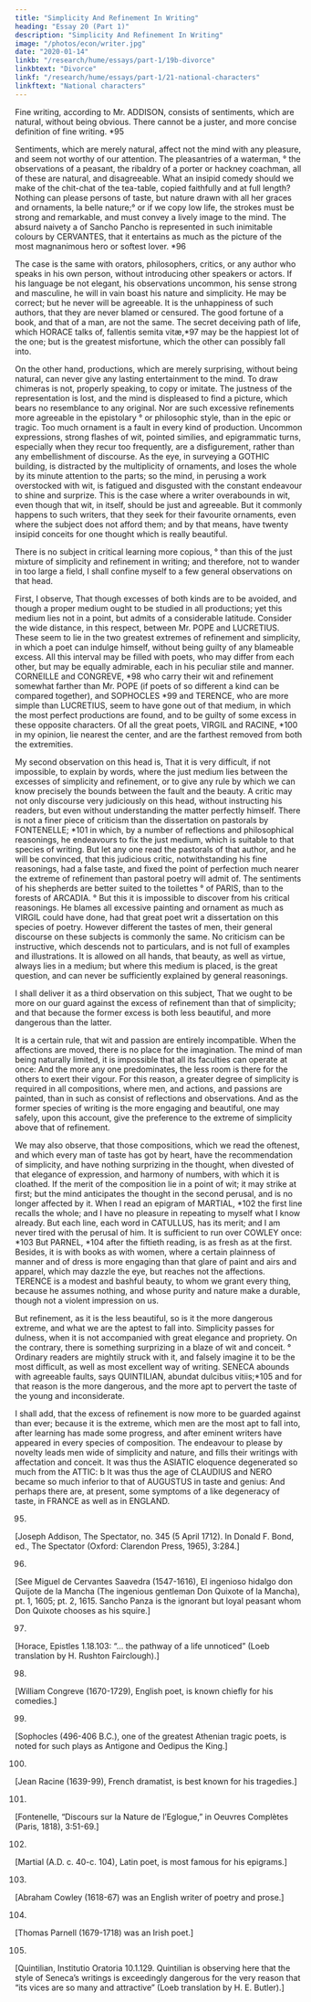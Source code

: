 ```yaml
---
title: "Simplicity And Refinement In Writing"
heading: "Essay 20 (Part 1)"
description: "Simplicity And Refinement In Writing"
image: "/photos/econ/writer.jpg"
date: "2020-01-14"
linkb: "/research/hume/essays/part-1/19b-divorce"
linkbtext: "Divorce"
linkf: "/research/hume/essays/part-1/21-national-characters"
linkftext: "National characters"
--- 
```



Fine writing, according to Mr. ADDISON, consists of sentiments, which are natural, without being obvious. There cannot be a juster, and more concise definition of fine writing.
*95


Sentiments, which are merely natural, affect not the mind with any pleasure, and seem not worthy of our attention. The pleasantries of a waterman,
° the observations of a peasant, the ribaldry of a porter or hackney coachman, all of these are natural, and disagreeable. What an insipid comedy should we make of the chit-chat of the tea-table, copied faithfully and at full length? Nothing can please persons of taste, but nature drawn with all her graces and ornaments,
la belle nature;° or if we copy low life, the strokes must be strong and remarkable, and must convey a lively image to the mind. The absurd naivety
a of
Sancho Pancho is represented in such inimitable colours by CERVANTES, that it entertains as much as the picture of the most magnanimous hero or softest lover.
*96


The case is the same with orators, philosophers, critics, or any author who speaks in his own person, without introducing other speakers or actors. If his language be not elegant, his observations uncommon, his sense strong and masculine, he will in vain boast his nature and simplicity. He may be correct; but he never will be agreeable. It is the unhappiness of such authors, that they are never blamed or censured. The good fortune of a book, and that of a man, are not the same. The secret deceiving path of life, which HORACE talks of,
fallentis semita vitæ,*97 may be the happiest lot of the one; but is the greatest misfortune, which the other can possibly fall into.


On the other hand, productions, which are merely surprising, without being natural, can never give any lasting entertainment to the mind. To draw chimeras is not, properly speaking, to copy or imitate. The justness of the representation is lost, and the mind is displeased to find a picture, which bears no resemblance to any original. Nor are such excessive refinements more agreeable in the epistolary
° or philosophic style, than in the epic or tragic. Too much ornament is a fault in every kind of production. Uncommon expressions, strong flashes of wit, pointed similies, and epigrammatic turns, especially when they recur too frequently, are a disfigurement, rather than any embellishment of discourse. As the eye, in surveying a GOTHIC building, is distracted by the multiplicity of ornaments, and loses the whole by its minute attention to the parts; so the mind, in perusing a work overstocked with wit, is fatigued and disgusted with the constant endeavour to shine and surprize. This is the case where a writer overabounds in wit, even though that wit, in itself, should be just and agreeable. But it commonly happens to such writers, that they seek for their favourite ornaments, even where the subject does not afford them; and by that means, have twenty insipid conceits for one thought which is really beautiful.


There is no subject in critical learning more copious,
° than this of the just mixture of simplicity and refinement in writing; and therefore, not to wander in too large a field, I shall confine myself to a few general observations on that head.


First, I observe,
That though excesses of both kinds are to be avoided, and though a proper medium ought to be studied in all productions; yet this medium lies not in a point, but admits of a considerable latitude. Consider the wide distance, in this respect, between Mr. POPE and LUCRETIUS. These seem to lie in the two greatest extremes of refinement and simplicity, in which a poet can indulge himself, without being guilty of any blameable excess. All this interval may be filled with poets, who may differ from each other, but may be equally admirable, each in his peculiar stile and manner. CORNEILLE and CONGREVE,
*98 who carry their wit and refinement somewhat farther than Mr. POPE (if poets of so different a kind can be compared together), and SOPHOCLES
*99 and TERENCE, who are more simple than LUCRETIUS, seem to have gone out of that medium, in which the most perfect productions are found, and to be guilty of some excess in these opposite characters. Of all the great poets, VIRGIL and RACINE,
*100 in my opinion, lie nearest the center, and are the farthest removed from both the extremities.


My
second observation on this head is,
That it is very difficult, if not impossible, to explain by words, where the just medium lies between the excesses of simplicity and refinement, or to give any rule by which we can know precisely the bounds between the fault and the beauty. A critic may not only discourse very judiciously on this head, without instructing his readers, but even without understanding the matter perfectly himself. There is not a finer piece of criticism than
the dissertation on pastorals by FONTENELLE;
*101 in which, by a number of reflections and philosophical reasonings, he endeavours to fix the just medium, which is suitable to that species of writing. But let any one read the pastorals of that author, and he will be convinced, that this judicious critic, notwithstanding his fine reasonings, had a false taste, and fixed the point of perfection much nearer the extreme of refinement than pastoral poetry will admit of. The sentiments of his shepherds are better suited to the toilettes
° of PARIS, than to the forests of ARCADIA.
° But this it is impossible to discover from his critical reasonings. He blames all excessive painting and ornament as much as VIRGIL could have done, had that great poet writ a dissertation on this species of poetry. However different the tastes of men, their general discourse on these subjects is commonly the same. No criticism can be instructive, which descends not to particulars, and is not full of examples and illustrations. It is allowed on all hands, that beauty, as well as virtue, always lies in a medium; but where this medium is placed, is the great question, and can never be sufficiently explained by general reasonings.


I shall deliver it as a
third observation on this subject,
That we ought to be more on our guard against the excess of refinement than that of simplicity; and that because the former excess is both less beautiful,
and more dangerous
than the latter.


It is a certain rule, that wit and passion are entirely incompatible. When the affections are moved, there is no place for the imagination. The mind of man being naturally limited, it is impossible that all its faculties can operate at once: And the more any one predominates, the less room is there for the others to exert their vigour. For this reason, a greater degree of simplicity is required in all compositions, where men, and actions, and passions are painted, than in such as consist of reflections and observations. And as the former species of writing is the more engaging and beautiful, one may safely, upon this account, give the preference to the extreme of simplicity above that of refinement.


We may also observe, that those compositions, which we read the oftenest, and which every man of taste has got by heart, have the recommendation of simplicity, and have nothing surprizing in the thought, when divested of that elegance of expression, and harmony of numbers, with which it is cloathed. If the merit of the composition lie in a point of wit; it may strike at first; but the mind anticipates the thought in the second perusal, and is no longer affected by it. When I read an epigram of MARTIAL,
*102 the first line recalls the whole; and I have no pleasure in repeating to myself what I know already. But each line, each word in CATULLUS, has its merit; and I am never tired with the perusal of him. It is sufficient to run over COWLEY once:
*103 But PARNEL,
*104 after the fiftieth reading, is as fresh as at the first. Besides, it is with books as with women, where a certain plainness of manner and of dress is more engaging than that glare of paint and airs and apparel, which may dazzle the eye, but reaches not the affections. TERENCE is a modest and bashful beauty, to whom we grant every thing, because he assumes nothing, and whose purity and nature make a durable, though not a violent impression on us.


But refinement, as it is the less
beautiful, so is it the more
dangerous extreme, and what we are the aptest to fall into. Simplicity passes for dulness, when it is not accompanied with great elegance and propriety. On the contrary, there is something surprizing in a blaze of wit and conceit.
° Ordinary readers are mightily struck with it, and falsely imagine it to be the most difficult, as well as most excellent way of writing. SENECA abounds with agreeable faults, says QUINTILIAN,
abundat dulcibus vitiis;*105 and for that reason is the more dangerous, and the more apt to pervert the taste of the young and inconsiderate.


I shall add, that the excess of refinement is now more to be guarded against than ever; because it is the extreme, which men are the most apt to fall into, after learning has made some progress, and after eminent writers have appeared in every species of composition. The endeavour to please by novelty leads men wide of simplicity and nature, and fills their writings with affectation and conceit. It was thus the ASIATIC eloquence degenerated so much from the ATTIC:
b It was thus the age of CLAUDIUS and NERO became so much inferior to that of AUGUSTUS in taste and genius: And perhaps there are, at present, some symptoms of a like degeneracy of taste, in FRANCE as well as in ENGLAND.


95.
[Joseph Addison,
The Spectator, no. 345 (5 April 1712). In Donald F. Bond, ed.,
The Spectator (Oxford: Clarendon Press, 1965), 3:284.]

96.
[See Miguel de Cervantes Saavedra (1547-1616),
El ingenioso hidalgo don Quijote de la Mancha (The ingenious gentleman Don Quixote of la Mancha), pt. 1, 1605; pt. 2, 1615. Sancho Panza is the ignorant but loyal peasant whom Don Quixote chooses as his squire.]

97.
[Horace,
Epistles 1.18.103: “… the pathway of a life unnoticed” (Loeb translation by H. Rushton Fairclough).]

98.
[William Congreve (1670-1729), English poet, is known chiefly for his comedies.]

99.
[Sophocles (496-406 B.C.), one of the greatest Athenian tragic poets, is noted for such plays as
Antigone and
Oedipus the King.]

100.
[Jean Racine (1639-99), French dramatist, is best known for his tragedies.]

101.
[Fontenelle, “Discours sur la Nature de l’Eglogue,” in
Oeuvres Complètes (Paris, 1818), 3:51-69.]

102.
[Martial (A.D. c. 40-c. 104), Latin poet, is most famous for his epigrams.]

103.
[Abraham Cowley (1618-67) was an English writer of poetry and prose.]

104.
[Thomas Parnell (1679-1718) was an Irish poet.]

105.
[Quintilian,
Institutio Oratoria 10.1.129. Quintilian is observing here that the style of Seneca’s writings is exceedingly dangerous for the very reason that “its vices are so many and attractive” (Loeb translation by H. E. Butler).]
